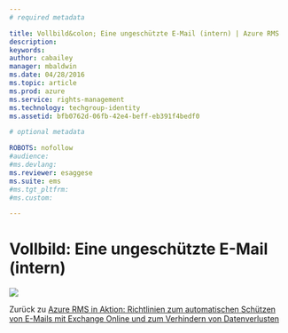 ```yaml
---
# required metadata

title: Vollbild&colon; Eine ungeschützte E-Mail (intern) | Azure RMS
description:
keywords:
author: cabailey
manager: mbaldwin
ms.date: 04/28/2016
ms.topic: article
ms.prod: azure
ms.service: rights-management
ms.technology: techgroup-identity
ms.assetid: bfb0762d-06fb-42e4-beff-eb391f4bedf0

# optional metadata

ROBOTS: nofollow
#audience:
#ms.devlang:
ms.reviewer: esaggese
ms.suite: ems
#ms.tgt_pltfrm:
#ms.custom:

---
```


# Vollbild: Eine ungeschützte E-Mail (intern)
![](./media/AzRMS_DLPUnprotectedEmail.png)

Zurück zu [Azure RMS in Aktion: Richtlinien zum automatischen Schützen von E-Mails mit Exchange Online und zum Verhindern von Datenverlusten](http://technet.microsoft.com/library/jj585026.aspx)



<!--HONumber=Apr16_HO3-->


